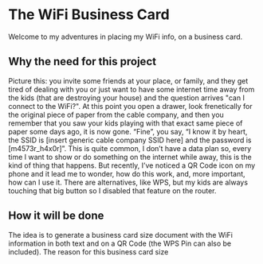 # The WiFi Business Card
Welcome to my adventures in placing my WiFi info, on a business card.

## Why the need for this project

Picture this: you invite some friends at your place, or family, and they get tired of dealing with you or just want to have some internet time away from the kids (that are destroying your house) and the question arrives "can I connect to the WiFi?". At this point you open a drawer, look frenetically for the original piece of paper from the cable company, and then you remember that you saw your kids playing with that exact same piece of paper some days ago, it is now gone. “Fine”, you say, “I know it by heart, the SSID is [insert generic cable company SSID here] and the password is [m4573r_h4x0r]”.
This is quite common, I don’t have a data plan so, every time I want to show or do something on the internet while away, this is the kind of thing that happens. But recently, I’ve noticed a QR Code icon on my phone and it lead me to wonder, how do this work, and, more important, how can I use it. There are alternatives, like WPS, but my kids are always touching that big button so I disabled that feature on the router.

## How it will be done

The idea is to generate a business card size document with the WiFi information in both text and on a QR Code (the WPS Pin can also be included). The reason for this business card size
